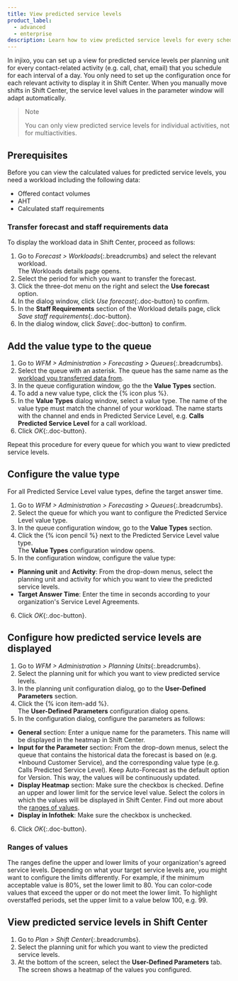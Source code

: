 ```yaml
---
title: View predicted service levels
product_label:
  - advanced
  - enterprise
description: Learn how to view predicted service levels for every scheduled activity in injixo.
---
```


In injixo, you can set up a view for predicted service levels per planning unit for every contact-related activity (e.g. call, chat, email) that you schedule for each interval of a day. 
You only need to set up the configuration once for each relevant activity to display it in Shift Center. When you manually move shifts in Shift Center, the service level values in the parameter window will adapt automatically.

> Note
>
> You can only view predicted service levels for individual activities, not for multiactivities.

## Prerequisites

Before you can view the calculated values for predicted service levels, you need a workload including the following data:
- Offered contact volumes
- AHT
- Calculated staff requirements 
	
### Transfer forecast and staff requirements data

To display the workload data in Shift Center, proceed as follows: 
1. Go to _Forecast > Workloads_{:.breadcrumbs} and select the relevant workload.<br>The Workloads details page opens.
2. Select the period for which you want to transfer the forecast.
3. Click the three-dot menu on the right and select the **Use forecast** option.
4. In the dialog window, click _Use forecast_{:.doc-button} to confirm.
5. In the **Staff Requirements** section of the Workload details page, click  _Save staff requirements_{:.doc-button}.
6. In the dialog window, click _Save_{:.doc-button} to confirm.

## Add the value type to the queue

1. Go to _WFM > Administration > Forecasting > Queues_{:.breadcrumbs}.
2. Select the queue with an asterisk. The queue has the same name as the [workload you transferred data from](#transfer-forecast-and-staff-requirements-data).
3. In the queue configuration window, go the the **Value Types** section.
4. To add a new value type, click the {% icon plus %}.
5. In the **Value Types** dialog window, select a value type. The name of the value type must match the channel of your workload. The name starts with the channel and ends in Predicted Service Level, e.g. **Calls Predicted Service Level** for a call workload.
6. Click _OK_{:.doc-button}.

Repeat this procedure for every queue for which you want to view predicted service levels.

## Configure the value type

For all Predicted Service Level value types, define the target answer time.

1. Go to _WFM > Administration > Forecasting > Queues_{:.breadcrumbs}.
2. Select the queue for which you want to configure the Predicted Service Level value type.
3. In the queue configuration window, go to the **Value Types** section.
4. Click the {% icon pencil %} next to the Predicted Service Level value type.<br>The **Value Types** configuration window opens.
5. In the configuration window, configure the value type:
  - **Planning unit** and **Activity**: From the drop-down menus, select the planning unit and activity for which you want to view the predicted service levels.
  - **Target Answer Time**: Enter the time in seconds according to your organization's Service Level Agreements.
6. Click _OK_{:.doc-button}. 

## Configure how predicted service levels are displayed

1. Go to _WFM > Administration > Planning Units_{:.breadcrumbs}. 
2. Select the planning unit for which you want to view predicted service levels.
3. In the planning unit configuration dialog, go to the **User-Defined Parameters** section.
4. Click the {% icon item-add %}.<br>The **User-Defined Parameters** configuration dialog opens.
5. In the configuration dialog, configure the parameters as follows:
  - **General** section: Enter a unique name for the parameters. This name will be displayed in the heatmap in Shift Center.
  - **Input for the Parameter** section: From the drop-down menus, select the queue that contains the historical data the forecast is based on (e.g. *Inbound Customer Service), and the corresponding value type (e.g. Calls Predicted Service Level). Keep Auto-Forecast as the default option for Version. This way, the values will be continuously updated.
  - **Display Heatmap** section: Make sure the checkbox is checked. Define an upper and lower limit for the service level value. Select the colors in which the values will be displayed in Shift Center. Find out more about the [ranges of values](#ranges-of-values).
  - **Display in Infothek**: Make sure the checkbox is unchecked.
6. Click _OK_{:.doc-button}.

### Ranges of values
The ranges define the upper and lower limits of your organization's agreed service levels. Depending on what your target service levels are, you might want to configure the limits differently. For example, if the minimum acceptable value is 80%, set the lower limit to 80.
You can color-code values that exceed the upper or do not meet the lower limit. To highlight overstaffed periods, set the upper limit to a value below 100, e.g. 99.

## View predicted service levels in Shift Center

1. Go to _Plan > Shift Center_{:.breadcrumbs}. 
2. Select the planning unit for which you want to view the predicted service levels.
3. At the bottom of the screen, select the **User-Defined Parameters** tab.  
   The screen shows a heatmap of the values you configured.
